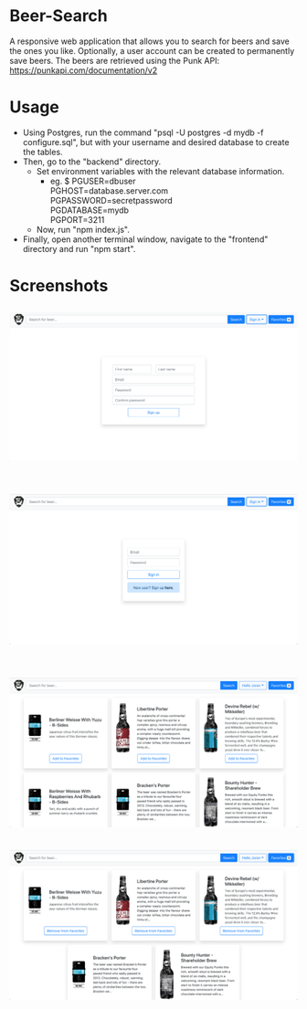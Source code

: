 # Beer-Search
A responsive web application that allows you to search for beers and save the ones you like. Optionally, a user account can be created to permanently save beers. The beers are retrieved using the Punk API: https://punkapi.com/documentation/v2   

# Usage
* Using Postgres, run the command "psql -U postgres -d mydb -f configure.sql", but with your username and desired database to create the tables. 
* Then, go to the "backend" directory.
  * Set environment variables with the relevant database information.
    * eg. $ PGUSER=dbuser \
          PGHOST=database.server.com \
          PGPASSWORD=secretpassword \
          PGDATABASE=mydb \
          PGPORT=3211
  * Now, run "npm index.js".
* Finally, open another terminal window, navigate to the "frontend" directory and run "npm start".

# Screenshots
![Sign up](./screenshots/Signup.png)
----
&nbsp;
&nbsp;
&nbsp;
![Sign in](./screenshots/Signin.png)
----
&nbsp;
&nbsp;
&nbsp;
![Home](./screenshots/Home.png)
----
&nbsp;
&nbsp;
&nbsp;
![Favorites](./screenshots/Favorites.png)


